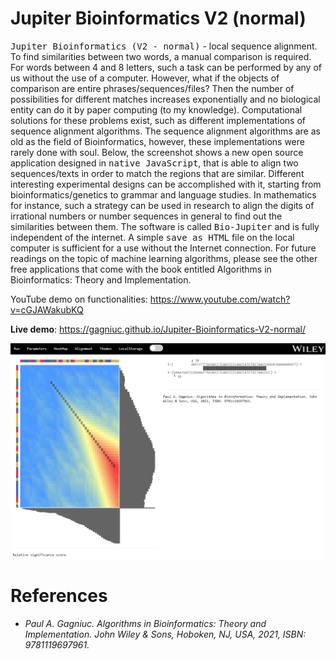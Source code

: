 # Jupiter Bioinformatics V2 (normal)

<kbd>Jupiter Bioinformatics (V2 - normal)</kbd> - local sequence alignment. To find similarities between two words, a manual comparison is required. For words between 4 and 8 letters, such a task can be performed by any of us without the use of a computer. However, what if the objects of comparison are entire phrases/sequences/files? Then the number of possibilities for different matches increases exponentially and no biological entity can do it by paper computing (to my knowledge). Computational solutions for these problems exist, such as different implementations of sequence alignment algorithms. The sequence alignment algorithms are as old as the field of Bioinformatics, however, these implementations were rarely done with soul. Below, the screenshot shows a new open source application designed in <kbd>native JavaScript</kbd>, that is able to align two sequences/texts in order to match the regions that are similar. Different interesting experimental designs can be accomplished with it, starting from bioinformatics/genetics to grammar and language studies. In mathematics for instance, such a strategy can be used in research to align the digits of irrational numbers or number sequences in general to find out the similarities between them. The software is called <kbd>Bio-Jupiter</kbd> and is fully independent of the internet. A simple <kbd>save as HTML</kbd> file on the local computer is sufficient for a use without the Internet connection. For future readings on the topic of machine learning algorithms, please see the other free applications that come with the book entitled Algorithms in Bioinformatics: Theory and Implementation.

YouTube demo on functionalities: https://www.youtube.com/watch?v=cGJAWakubKQ

**Live demo**: https://gagniuc.github.io/Jupiter-Bioinformatics-V2-normal/

![screenshot](https://github.com/Gagniuc/Jupiter-Bioinformatics-V2-normal/blob/main/img/Jupiter%20Bioinformatics%20(V2%20-%20normal).png?raw=true)

# References

- <i>Paul A. Gagniuc. Algorithms in Bioinformatics: Theory and Implementation. John Wiley & Sons, Hoboken, NJ, USA, 2021, ISBN: 9781119697961.</i>

